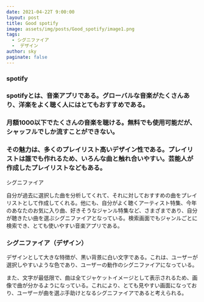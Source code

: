 ```yaml
---
date: 2021-04-22T 9:00:00
layout: post
title: Good spotify
image: assets/img/posts/Good_spotify/image1.png
tags: 
  - シグニファイア
  -  デザイン
author: sky
paginate: false
---
```


### spotify
###  spotifyとは、音楽アプリである。グローバルな音楽がたくさんあり、洋楽をよく聴く人にはとてもおすすめである。
### 月額1000以下でたくさんの音楽を聴ける。無料でも使用可能だが、シャッフルでしか流すことができない。
### その魅力は、多くのプレイリスト高いデザイン性である。プレイリストは誰でも作れるため、いろんな曲と触れ合いやすい。芸能人が作成したプレイリストなどもある。
シグニファイア

自分が過去に選択した曲を分析してくれて、それに対しておすすめの曲をプレイリストとして作成してくれる。他にも、自分がよく聴くアーティスト特集、今年のあなたのお気に入り曲、好きそうなジャンル特集など、さまざまであり、自分が聴きたい曲を選ぶシグニファイアとなっている。検索画面でもジャンルごとに検索でき、とても使いやすい音楽アプリである。

### シグニファイア（デザイン）
 デザインとして大きな特徴が、黒い背景に白い文字である。これは、ユーザーが選択しやすいような色であり、ユーザーの動作のシグニファイアになっている。

また、文字が最低限で、曲は全てジャケットイメージとして表示されるため、画像で曲が分かるようになっている。これにより、とても見やすい画面になっており、ユーザーが曲を選ぶ手助けとなるシグニファイアであると考えられる。
